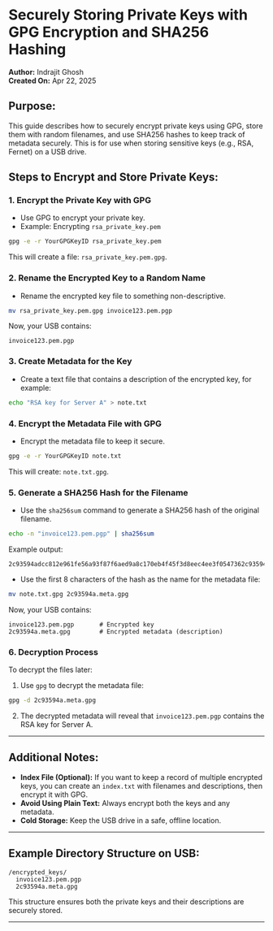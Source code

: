 # Securely Storing Private Keys with GPG Encryption and SHA256 Hashing

**Author:** Indrajit Ghosh  
**Created On:** Apr 22, 2025

## Purpose:
This guide describes how to securely encrypt private keys using GPG, store them with random filenames, and use SHA256 hashes to keep track of metadata securely. This is for use when storing sensitive keys (e.g., RSA, Fernet) on a USB drive.

## Steps to Encrypt and Store Private Keys:

### 1. **Encrypt the Private Key with GPG**
- Use GPG to encrypt your private key.
- Example: Encrypting `rsa_private_key.pem`

```bash
gpg -e -r YourGPGKeyID rsa_private_key.pem
```

This will create a file: `rsa_private_key.pem.gpg`.

### 2. **Rename the Encrypted Key to a Random Name**
- Rename the encrypted key file to something non-descriptive.

```bash
mv rsa_private_key.pem.gpg invoice123.pem.pgp
```

Now, your USB contains:

```
invoice123.pem.pgp
```

### 3. **Create Metadata for the Key**
- Create a text file that contains a description of the encrypted key, for example:

```bash
echo "RSA key for Server A" > note.txt
```

### 4. **Encrypt the Metadata File with GPG**
- Encrypt the metadata file to keep it secure.

```bash
gpg -e -r YourGPGKeyID note.txt
```

This will create: `note.txt.gpg`.

### 5. **Generate a SHA256 Hash for the Filename**
- Use the `sha256sum` command to generate a SHA256 hash of the original filename.

```bash
echo -n "invoice123.pem.pgp" | sha256sum
```

Example output:

```
2c93594adcc812e961fe56a93f87f6aed9a8c170eb4f45f3d8eec4ee3f0547362c93594abbf1a02c0b6ffccf9d9489e93cb3bfc799ac13f8c157f234e3c52db0
```

- Use the first 8 characters of the hash as the name for the metadata file:

```bash
mv note.txt.gpg 2c93594a.meta.gpg
```

Now, your USB contains:

```
invoice123.pem.pgp       # Encrypted key
2c93594a.meta.gpg        # Encrypted metadata (description)
```

### 6. **Decryption Process**
To decrypt the files later:
1. Use `gpg` to decrypt the metadata file:

```bash
gpg -d 2c93594a.meta.gpg
```

2. The decrypted metadata will reveal that `invoice123.pem.pgp` contains the RSA key for Server A.

---

## Additional Notes:
- **Index File (Optional):** If you want to keep a record of multiple encrypted keys, you can create an `index.txt` with filenames and descriptions, then encrypt it with GPG.
- **Avoid Using Plain Text:** Always encrypt both the keys and any metadata.
- **Cold Storage:** Keep the USB drive in a safe, offline location.

---

## Example Directory Structure on USB:

```
/encrypted_keys/
  invoice123.pem.pgp
  2c93594a.meta.gpg
```

This structure ensures both the private keys and their descriptions are securely stored.

---



